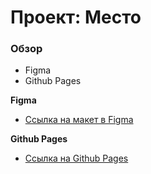 # Проект: Место

### Обзор

* Figma
* Github Pages

**Figma**

* [Ссылка на макет в Figma](https://www.figma.com/file/2cn9N9jSkmxD84oJik7xL7/JavaScript.-Sprint-4?node-id=0%3A1)

**Github Pages**

* [Ссылка на Github Pages](https://nub24.github.io/mesto/)
